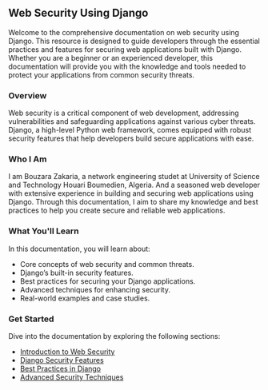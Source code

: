 ## Web Security Using Django

Welcome to the comprehensive documentation on web security using Django. This resource is designed to guide developers through the essential practices and features for securing web applications built with Django. Whether you are a beginner or an experienced developer, this documentation will provide you with the knowledge and tools needed to protect your applications from common security threats.

### Overview

Web security is a critical component of web development, addressing vulnerabilities and safeguarding applications against various cyber threats. Django, a high-level Python web framework, comes equipped with robust security features that help developers build secure applications with ease.

### Who I Am

I am Bouzara Zakaria, a network engineering studet at University of Science and Technology Houari Boumedien, Algeria. And a seasoned web developer with extensive experience in building and securing web applications using Django. Through this documentation, I aim to share my knowledge and best practices to help you create secure and reliable web applications.

### What You'll Learn

In this documentation, you will learn about:

- Core concepts of web security and common threats.
- Django’s built-in security features.
- Best practices for securing your Django applications.
- Advanced techniques for enhancing security.
- Real-world examples and case studies.

### Get Started

Dive into the documentation by exploring the following sections:

- [Introduction to Web Security](https://domenez-dev.github.io/build-a-secure-web-application-using-django/introduction/)
- [Django Security Features](https://domenez-dev.github.io/build-a-secure-web-application-using-django/django-security/sql-injection/)
- [Best Practices in Django](https://domenez-dev.github.io/build-a-secure-web-application-using-django/best-practices/general-security-practices/)
- [Advanced Security Techniques](https://domenez-dev.github.io/build-a-secure-web-application-using-django/advanced-techniques/custom-middleware-security/)
